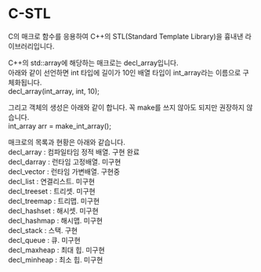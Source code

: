 # C-STL

C의 매크로 함수를 응용하여 C++의 STL(Standard Template Library)을 흉내낸 라이브러리입니다.  
  
  
C++의 std::array에 해당하는 매크로는 decl_array입니다.  
아래와 같이 선언하면 int 타입에 길이가 10인 배열 타입이 int_array라는 이름으로 구체화됩니다.  
decl_array(int_array, int, 10);
  
그리고 객체의 생성은 아래와 같이 합니다. 꼭 make를 쓰지 않아도 되지만 권장하지 않습니다.  
int_array arr = make_int_array();
  
  
매크로의 목록과 현황은 아래와 같습니다.  
decl_array : 컴파일타임 정적 배열. 구현 완료  
decl_darray : 런타임 고정배열. 미구현  
decl_vector : 런타임 가변배열. 구현중  
decl_list : 연결리스트. 미구현  
decl_treeset : 트리셋. 미구현  
decl_treemap : 트리맵. 미구현  
decl_hashset : 해시셋. 미구현  
decl_hashmap : 해시맵. 미구현  
decl_stack : 스택. 구현   
decl_queue : 큐. 미구현  
decl_maxheap : 최대 힙. 미구현  
decl_minheap : 최소 힙. 미구현  
